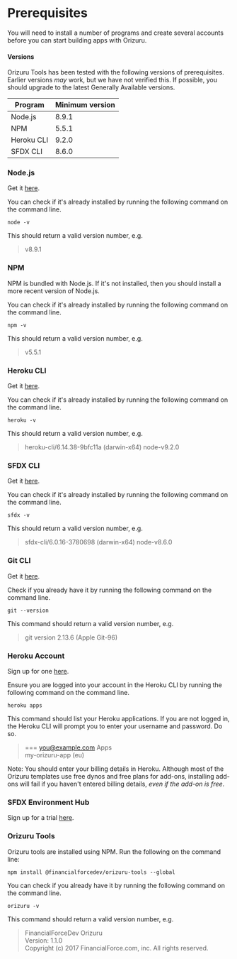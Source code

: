 ---
---

# Prerequisites
You will need to install a number of programs and create several accounts before you can start building apps with Orizuru.

#### Versions
Orizuru Tools has been tested with the following versions of prerequisites. Earlier versions *may* work, but we have not verified this. If possible, you should upgrade to the latest Generally Available versions.

|Program|Minimum version|
|-------|---------------|
|Node.js|8.9.1|
|NPM|5.5.1|
|Heroku CLI|9.2.0|
|SFDX CLI|8.6.0|

### Node.js
Get it [here](https://nodejs.org/en/).

You can check if it's already installed by running the following command on the command line.
```shell
node -v
```
This should return a valid version number, e.g.
> v8.9.1

### NPM
NPM is bundled with Node.js.
If it's not installed, then you should install a more recent version of Node.js.

You can check if it's already installed by running the following command on the command line.
```shell
npm -v
```
This should return a valid version number, e.g.
> v5.5.1

### Heroku CLI
Get it [here](https://devcenter.heroku.com/articles/heroku-cli).

You can check if it's already installed by running the following command on the command line.
```shell
heroku -v
```
This should return a valid version number, e.g.
> heroku-cli/6.14.38-9bfc11a (darwin-x64) node-v9.2.0

### SFDX CLI
Get it [here](https://developer.salesforce.com/tools/sfdxcli).

You can check if it's already installed by running the following command on the command line.
```shell
sfdx -v
```
This should return a valid version number, e.g.
> sfdx-cli/6.0.16-3780698 (darwin-x64) node-v8.6.0

### Git CLI
Get it [here](https://git-scm.com/book/en/v2/Getting-Started-Installing-Git).

Check if you already have it by running the following command on the command line.
```shell
git --version
```
This command should return a valid version number, e.g.
> git version 2.13.6 (Apple Git-96)

### Heroku Account
Sign up for one [here](https://signup.heroku.com/).

Ensure you are logged into your account in the Heroku CLI by running the following command on the command line.
```shell
heroku apps
```
This command should list your Heroku applications.
If you are not logged in, the Heroku CLI will prompt you to enter your username and password. Do so.
> === you@example.com Apps <br>
> my-orizuru-app (eu)

Note: You should enter your billing details in Heroku.
Although most of the Orizuru templates use free dynos and free plans for add-ons, installing add-ons will fail if you haven't entered billing details, *even if the add-on is free*.

### SFDX Environment Hub
Sign up for a trial [here](https://developer.salesforce.com/promotions/orgs/dx-signup).

### Orizuru Tools
Orizuru tools are installed using NPM. Run the following on the command line:
```shell
npm install @financialforcedev/orizuru-tools --global
```

You can check if you already have it by running the following command on the command line.
```shell
orizuru -v
```
This command should return a valid version number, e.g.

> FinancialForceDev Orizuru <br>
> Version: 1.1.0 <br>
> Copyright (c) 2017 FinancialForce.com, inc.  All rights reserved.
